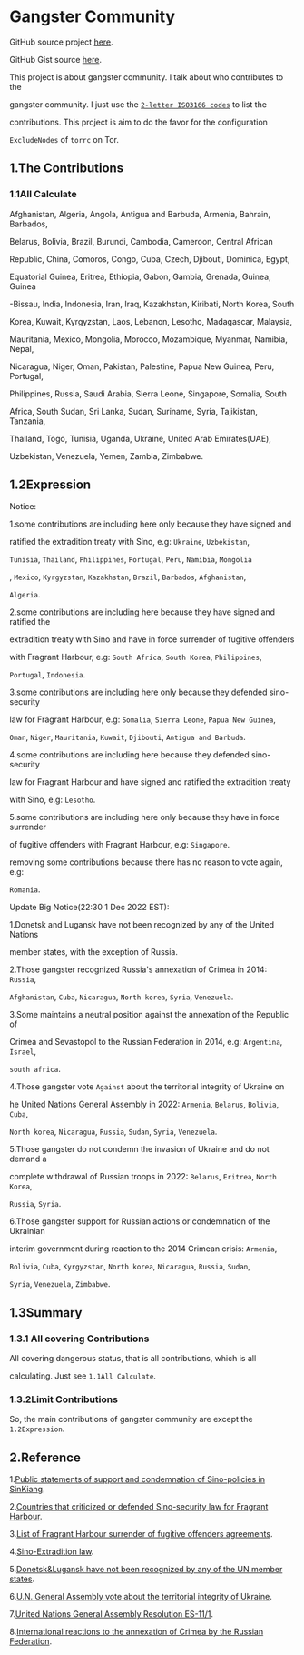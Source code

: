 # Gangster Community

GitHub source project [here](https://github.com/SofijaErkin/gangster-community).

GitHub Gist source [here](https://gist.github.com/SofijaErkin/802aa2b9a8f11dfdea8cb719e81405f0#gangster-community).

This project is about gangster community. I talk about who contributes to the

gangster community. I just use the [`2-letter ISO3166 codes`](https://en.wikipedia.org/wiki/ISO_3166-1_alpha-2) to list the

contributions. This project is aim to do the favor for the configuration

`ExcludeNodes` of `torrc` on Tor.

## 1.The Contributions

### 1.1All Calculate

Afghanistan, Algeria, Angola, Antigua and Barbuda, Armenia, Bahrain, Barbados,

Belarus, Bolivia, Brazil, Burundi, Cambodia, Cameroon, Central African

Republic, China, Comoros, Congo, Cuba, Czech, Djibouti, Dominica, Egypt,

Equatorial Guinea, Eritrea, Ethiopia, Gabon, Gambia, Grenada, Guinea, Guinea

-Bissau, India, Indonesia, Iran, Iraq, Kazakhstan, Kiribati, North Korea, South

Korea, Kuwait, Kyrgyzstan, Laos, Lebanon, Lesotho, Madagascar, Malaysia,

Mauritania, Mexico, Mongolia, Morocco, Mozambique, Myanmar, Namibia, Nepal,

Nicaragua, Niger, Oman, Pakistan, Palestine, Papua New Guinea, Peru, Portugal,

Philippines, Russia, Saudi Arabia, Sierra Leone, Singapore, Somalia, South

Africa, South Sudan, Sri Lanka, Sudan, Suriname, Syria, Tajikistan, Tanzania,

Thailand, Togo, Tunisia, Uganda, Ukraine, United Arab Emirates(UAE),

Uzbekistan, Venezuela, Yemen, Zambia, Zimbabwe.

## 1.2Expression

Notice:

1.some contributions are including here only because they have signed and

ratified the extradition treaty with Sino, e.g: `Ukraine`, `Uzbekistan`,

`Tunisia`, `Thailand`, `Philippines`, `Portugal`, `Peru`, `Namibia`, `Mongolia`

, `Mexico`, `Kyrgyzstan`, `Kazakhstan`, `Brazil`, `Barbados`, `Afghanistan`,

`Algeria`.

2.some contributions are including here because they have signed and ratified the

extradition treaty with Sino and have in force surrender of fugitive offenders

with Fragrant Harbour, e.g: `South Africa`, `South Korea`, `Philippines`,

`Portugal`, `Indonesia`.

3.some contributions are including here only because they defended sino-security

law for Fragrant Harbour, e.g: `Somalia`, `Sierra Leone`, `Papua New Guinea`,

`Oman`, `Niger`, `Mauritania`, `Kuwait`, `Djibouti`, `Antigua and Barbuda`.

4.some contributions are including here because they defended sino-security

law for Fragrant Harbour and have signed and ratified the extradition treaty

with Sino, e.g: `Lesotho`.

5.some contributions are including here only because they have in force surrender

of fugitive offenders with Fragrant Harbour, e.g: `Singapore`.

removing some contributions because there has no reason to vote again, e.g:

`Romania`.

Update Big Notice(22:30 1 Dec 2022 EST):

1.Donetsk and Lugansk have not been recognized by any of the United Nations

member states, with the exception of Russia.

2.Those gangster recognized Russia's annexation of Crimea in 2014: `Russia`,

`Afghanistan`, `Cuba`, `Nicaragua`, `North korea`, `Syria`, `Venezuela`.

3.Some maintains a neutral position against the annexation of the Republic of

Crimea and Sevastopol to the Russian Federation in 2014, e.g: `Argentina`, `Israel`,

`south africa`.

4.Those gangster vote `Against` about the territorial integrity of Ukraine on

he United Nations General Assembly in 2022: `Armenia`, `Belarus`, `Bolivia`, `Cuba`,

`North korea`, `Nicaragua`, `Russia`, `Sudan`, `Syria`, `Venezuela`.

5.Those gangster do not condemn the invasion of Ukraine and do not demand a

complete withdrawal of Russian troops in 2022: `Belarus`, `Eritrea`, `North Korea`,

`Russia`, `Syria`.

6.Those gangster support for Russian actions or condemnation of the Ukrainian

interim government during reaction to the 2014 Crimean crisis: `Armenia`,

`Bolivia`, `Cuba`, `Kyrgyzstan`, `North korea`, `Nicaragua`, `Russia`, `Sudan`,

`Syria`, `Venezuela`, `Zimbabwe`.

## 1.3Summary

### 1.3.1 All covering Contributions

All covering dangerous status, that is all contributions, which is all

calculating. Just see `1.1All Calculate`.

### 1.3.2Limit Contributions

So, the main contributions of gangster community are except the `1.2Expression`.

## 2.Reference

1.[Public statements of support and condemnation of Sino-policies in SinKiang](https://es.wikipedia.org/wiki/Campos_de_internamiento_de_Sinkiang).

2.[Countries that criticized or defended Sino-security law for Fragrant Harbour](https://www.axios.com/2020/07/02/countries-supporting-china-hong-kong-law).

3.[List of Fragrant Harbour surrender of fugitive offenders agreements](https://en.wikipedia.org/wiki/List_of_Hong_Kong_surrender_of_fugitive_offenders_agreements).

4.[Sino-Extradition law](https://en.wikipedia.org/wiki/Extradition_law_in_China).

5.[Donetsk&Lugansk have not been recognized by any of the UN member states](https://ja.wikipedia.org/wiki/%E3%82%A6%E3%82%AF%E3%83%A9%E3%82%A4%E3%83%8A%E7%B4%9B%E4%BA%89_(2014%E5%B9%B4-)).

6.[U.N. General Assembly vote about the territorial integrity of Ukraine](https://digitallibrary.un.org/record/767565).

7.[United Nations General Assembly Resolution ES-11/1](https://en.wikipedia.org/wiki/United_Nations_General_Assembly_Resolution_ES-11/1).

8.[International reactions to the annexation of Crimea by the Russian Federation](https://en.wikipedia.org/wiki/International_reactions_to_the_annexation_of_Crimea_by_the_Russian_Federation).
